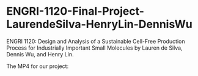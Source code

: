 # ENGRI-1120-Final-Project-LaurendeSilva-HenryLin-DennisWu
ENGRI 1120: Design and Analysis of a Sustainable Cell-Free Production Process for Industrially Important Small Molecules by Lauren de Silva, Dennis Wu, and Henry Lin. 

The MP4 for our project: 
